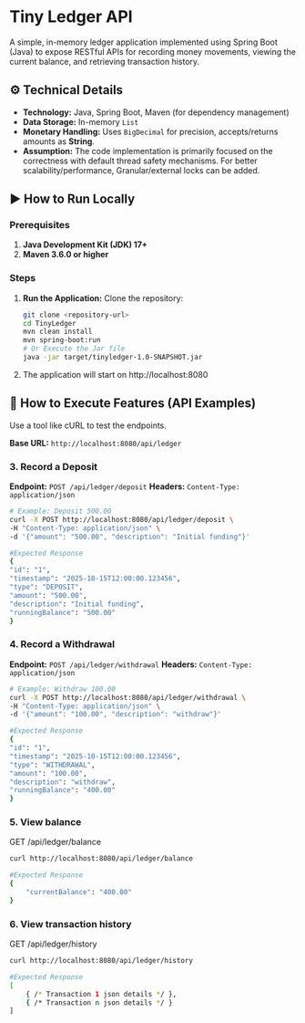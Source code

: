 # Tiny Ledger API

A simple, in-memory ledger application implemented using Spring Boot (Java) to expose RESTful APIs for recording money movements, viewing the current balance, and retrieving transaction history.

## ⚙️ Technical Details

* **Technology:** Java, Spring Boot, Maven (for dependency management)
* **Data Storage:** In-memory `List` 
* **Monetary Handling:** Uses `BigDecimal` for precision, accepts/returns amounts as **String**.
* **Assumption:** The code implementation is primarily focused on the correctness with default thread safety mechanisms. For better scalability/performance, Granular/external locks can be added.  
## ▶️ How to Run Locally

### Prerequisites

1.  **Java Development Kit (JDK) 17+**
2.  **Maven 3.6.0 or higher**

### Steps
1. **Run the Application:**
    Clone the repository:
   ```bash
   git clone <repository-url>
   cd TinyLedger
   mvn clean install
   mvn spring-boot:run
   # Or Execute the Jar file
   java -jar target/tinyledger-1.0-SNAPSHOT.jar
   ```
2. The application will start on http://localhost:8080

## 🧪 How to Execute Features (API Examples)

Use a tool like cURL to test the endpoints.

**Base URL:** `http://localhost:8080/api/ledger`

### 3. Record a Deposit

**Endpoint:** `POST /api/ledger/deposit`
**Headers:** `Content-Type: application/json`

```bash
# Example: Deposit 500.00
curl -X POST http://localhost:8080/api/ledger/deposit \
-H "Content-Type: application/json" \
-d '{"amount": "500.00", "description": "Initial funding"}'

#Expected Response
{
"id": "1",
"timestamp": "2025-10-15T12:00:00.123456",
"type": "DEPOSIT",
"amount": "500.00",
"description": "Initial funding",
"runningBalance": "500.00"
}
```
### 4. Record a Withdrawal
**Endpoint:** `POST /api/ledger/withdrawal`
**Headers:** `Content-Type: application/json`
```bash
# Example: Withdraw 100.00
curl -X POST http://localhost:8080/api/ledger/withdrawal \
-H "Content-Type: application/json" \
-d '{"amount": "100.00", "description": "withdraw"}'

#Expected Response
{
"id": "1",
"timestamp": "2025-10-15T12:00:00.123456",
"type": "WITHDRAWAL",
"amount": "100.00",
"description": "withdraw",
"runningBalance": "400.00"
}
```
### 5. View balance
GET /api/ledger/balance
```bash
curl http://localhost:8080/api/ledger/balance

#Expected Response
{
    "currentBalance": "400.00"
}
```
### 6. View transaction history
GET /api/ledger/history
```bash
curl http://localhost:8080/api/ledger/history

#Expected Response
[
    { /* Transaction 1 json details */ },
    { /* Transaction n json details */ }
]

```
